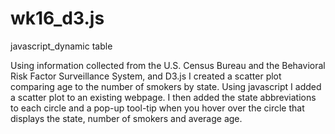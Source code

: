 # wk16_d3.js
javascript_dynamic table

Using information collected from the U.S. Census Bureau and the Behavioral Risk Factor Surveillance System, and D3.js I created a scatter plot comparing age to the number of smokers by state. Using javascript I added a scatter plot to an existing webpage. I then added the state abbreviations to each circle and a pop-up tool-tip when you hover over the circle that displays the state, number of smokers and average age.
